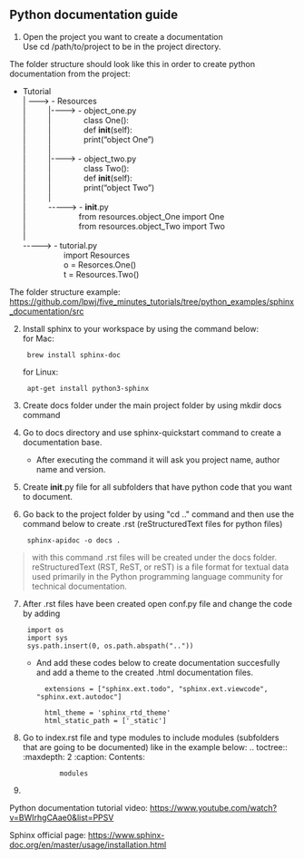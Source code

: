 ## Python documentation guide
1. Open the project you want to create a documentation <br />
   Use cd /path/to/project to be in the project directory. <br />
   
The folder structure should look like this in order to create python documentation from the project: <br />

 - Tutorial <br />
| --->	 - Resources <br />
| &emsp; &emsp;	|---->	- object_one.py <br />
| &emsp; &emsp;	| &emsp; &emsp; &emsp;	class One(): <br />
| &emsp; &emsp;	| &emsp; &emsp; &emsp;	def __init__(self): <br />
| &emsp; &emsp;	| &emsp; &emsp; &emsp;	print(“object One”) <br />
| &emsp; &emsp; |<br />
| &emsp; &emsp;	|---->	- object_two.py <br />
| &emsp; &emsp;	| &emsp; &emsp; &emsp;	class Two(): <br />
| &emsp; &emsp;	| &emsp; &emsp; &emsp;	def __init__(self): <br />
| &emsp; &emsp;	| &emsp; &emsp; &emsp;	print(“object Two”) <br />
| &emsp; &emsp; |<br />
| &emsp; &emsp;	----->	- __init__.py <br />
| &emsp; &emsp;	&emsp; &emsp; &emsp; from resources.object_One import One <br />
| &emsp; &emsp;	&emsp; &emsp; &emsp; from resources.object_Two import Two <br />
| <br />
----->	- tutorial.py <br />
  &emsp; &emsp;	&emsp; &emsp; import Resources <br />
  &emsp; &emsp;	&emsp; &emsp; o = Resorces.One() <br />
  &emsp; &emsp;	&emsp; &emsp; t = Resources.Two()	<br />	
		
The folder structure example: https://github.com/lpwj/five_minutes_tutorials/tree/python_examples/sphinx_documentation/src <br />

2. Install sphinx to your workspace by using the command below:<br />
	for Mac:<br />

   		brew install sphinx-doc

   	for Linux:<br />

   		apt-get install python3-sphinx

3. Create docs folder under the main project folder by using mkdir docs command <br />
	
4. Go to docs directory and use sphinx-quickstart command to create a documentation base. <br />
	- After executing the command it will ask you project name, author name and version. <br />
 
5. Create __init__.py file for all subfolders that have python code that you want to document. <br />

6. Go back to the project folder by using "cd .." command and then use the command below to create .rst (reStructuredText files for python files)<br />

		sphinx-apidoc -o docs .
  > with this command .rst files will be created under the docs folder. <br />
  > reStructuredText (RST, ReST, or reST) is a file format for textual data used primarily in the Python programming language community for technical documentation.

7. After .rst files have been created open conf.py file and change the code by adding 
	
 		import os
		import sys
		sys.path.insert(0, os.path.abspath(".."))
	- And add these codes below to create documentation succesfully and add a theme to the created .html documentation files.

  			extensions = ["sphinx.ext.todo", "sphinx.ext.viewcode", "sphinx.ext.autodoc"]

			html_theme = 'sphinx_rtd_theme'
			html_static_path = ['_static']
9. Go to index.rst file and type modules to include modules (subfolders that are going to be documented) like in the example below:
   			.. toctree::
   			:maxdepth: 2
   			:caption: Contents:

      			modules

10. 


Python documentation tutorial video: https://www.youtube.com/watch?v=BWIrhgCAae0&list=PPSV

Sphinx official page: https://www.sphinx-doc.org/en/master/usage/installation.html
